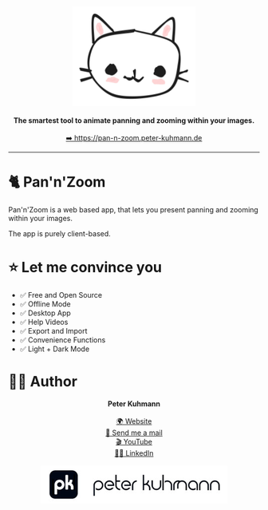 <p align="center">
    <a href="https://pan-n-zoom.peter-kuhmann.de">
        <img src="docAssets/Logo.jpeg" height="200" />
    </a>
    <br>
    <br>
    <b>The smartest tool to animate panning and zooming within your images.</b>
    <br>
    <br>
    <a href="https://pan-n-zoom.peter-kuhmann.de">➡️ https://pan-n-zoom.peter-kuhmann.de</a>
</p>

___

# 🐈 Pan'n'Zoom

Pan'n'Zoom is a web based app, that lets you present panning and zooming within your images.

The app is purely client-based.

# ⭐️ Let me convince you
- ✅ Free and Open Source
- ✅ Offline Mode
- ✅ Desktop App
- ✅ Help Videos
- ✅ Export and Import
- ✅ Convenience Functions
- ✅ Light + Dark Mode

# 👨‍🎨 Author
<p align="center">
    <b>Peter Kuhmann</b>
    <br>
    <br>
    <a href="https://peter-kuhmann.de" target="_blank" rel="noreferrer">🌍 Website</a>
    <br>
    <a href="mailto:peter-kuhmann.de" target="_blank" rel="noreferrer">💌 Send me a mail</a>
    <br>
    <a href="https://www.youtube.com/@PeterKuhmann/" target="_blank" rel="noreferrer">🎬 YouTube</a>
    <br>
    <a href="https://www.linkedin.com/in/peter-kuhmann/" target="_blank" rel="noreferrer">👨‍💼 LinkedIn</a>
    <br>
    <br>
    <a href="https://peter-kuhmann.de" target="_blank" rel="noreferrer">
        <img src="docAssets/PeterKuhmannLogoSmall.jpeg">
    </a>
<p/>